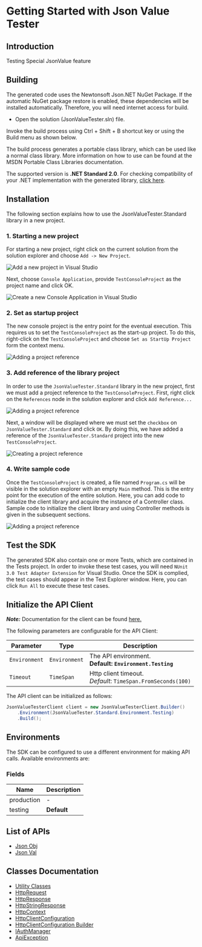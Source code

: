 
# Getting Started with Json Value Tester

## Introduction

Testing Special JsonValue feature

## Building

The generated code uses the Newtonsoft Json.NET NuGet Package. If the automatic NuGet package restore is enabled, these dependencies will be installed automatically. Therefore, you will need internet access for build.

* Open the solution (JsonValueTester.sln) file.

Invoke the build process using Ctrl + Shift + B shortcut key or using the Build menu as shown below.

The build process generates a portable class library, which can be used like a normal class library. More information on how to use can be found at the MSDN Portable Class Libraries documentation.

The supported version is **.NET Standard 2.0**. For checking compatibility of your .NET implementation with the generated library, [click here](https://dotnet.microsoft.com/en-us/platform/dotnet-standard#versions).

## Installation

The following section explains how to use the JsonValueTester.Standard library in a new project.

### 1. Starting a new project

For starting a new project, right click on the current solution from the solution explorer and choose `Add -> New Project`.

![Add a new project in Visual Studio](https://apidocs.io/illustration/cs?workspaceFolder=Json%20Value%20Tester-CSharp&workspaceName=JsonValueTester&projectName=JsonValueTester.Standard&rootNamespace=JsonValueTester.Standard&step=addProject)

Next, choose `Console Application`, provide `TestConsoleProject` as the project name and click OK.

![Create a new Console Application in Visual Studio](https://apidocs.io/illustration/cs?workspaceFolder=Json%20Value%20Tester-CSharp&workspaceName=JsonValueTester&projectName=JsonValueTester.Standard&rootNamespace=JsonValueTester.Standard&step=createProject)

### 2. Set as startup project

The new console project is the entry point for the eventual execution. This requires us to set the `TestConsoleProject` as the start-up project. To do this, right-click on the `TestConsoleProject` and choose `Set as StartUp Project` form the context menu.

![Adding a project reference](https://apidocs.io/illustration/cs?workspaceFolder=Json%20Value%20Tester-CSharp&workspaceName=JsonValueTester&projectName=JsonValueTester.Standard&rootNamespace=JsonValueTester.Standard&step=setStartup)

### 3. Add reference of the library project

In order to use the `JsonValueTester.Standard` library in the new project, first we must add a project reference to the `TestConsoleProject`. First, right click on the `References` node in the solution explorer and click `Add Reference...`

![Adding a project reference](https://apidocs.io/illustration/cs?workspaceFolder=Json%20Value%20Tester-CSharp&workspaceName=JsonValueTester&projectName=JsonValueTester.Standard&rootNamespace=JsonValueTester.Standard&step=addReference)

Next, a window will be displayed where we must set the `checkbox` on `JsonValueTester.Standard` and click `OK`. By doing this, we have added a reference of the `JsonValueTester.Standard` project into the new `TestConsoleProject`.

![Creating a project reference](https://apidocs.io/illustration/cs?workspaceFolder=Json%20Value%20Tester-CSharp&workspaceName=JsonValueTester&projectName=JsonValueTester.Standard&rootNamespace=JsonValueTester.Standard&step=createReference)

### 4. Write sample code

Once the `TestConsoleProject` is created, a file named `Program.cs` will be visible in the solution explorer with an empty `Main` method. This is the entry point for the execution of the entire solution. Here, you can add code to initialize the client library and acquire the instance of a Controller class. Sample code to initialize the client library and using Controller methods is given in the subsequent sections.

![Adding a project reference](https://apidocs.io/illustration/cs?workspaceFolder=Json%20Value%20Tester-CSharp&workspaceName=JsonValueTester&projectName=JsonValueTester.Standard&rootNamespace=JsonValueTester.Standard&step=addCode)

## Test the SDK

The generated SDK also contain one or more Tests, which are contained in the Tests project. In order to invoke these test cases, you will need `NUnit 3.0 Test Adapter Extension` for Visual Studio. Once the SDK is complied, the test cases should appear in the Test Explorer window. Here, you can click `Run All` to execute these test cases.

## Initialize the API Client

**_Note:_** Documentation for the client can be found [here.](https://www.github.com/sufyankhanrao/test-dotnet-sdk/tree/1.1.3/doc/client.md)

The following parameters are configurable for the API Client:

| Parameter | Type | Description |
|  --- | --- | --- |
| `Environment` | `Environment` | The API environment. <br> **Default: `Environment.Testing`** |
| `Timeout` | `TimeSpan` | Http client timeout.<br>*Default*: `TimeSpan.FromSeconds(100)` |

The API client can be initialized as follows:

```csharp
JsonValueTesterClient client = new JsonValueTesterClient.Builder()
    .Environment(JsonValueTester.Standard.Environment.Testing)
    .Build();
```

## Environments

The SDK can be configured to use a different environment for making API calls. Available environments are:

### Fields

| Name | Description |
|  --- | --- |
| production | - |
| testing | **Default** |

## List of APIs

* [Json Obj](https://www.github.com/sufyankhanrao/test-dotnet-sdk/tree/1.1.3/doc/controllers/json-obj.md)
* [Json Val](https://www.github.com/sufyankhanrao/test-dotnet-sdk/tree/1.1.3/doc/controllers/json-val.md)

## Classes Documentation

* [Utility Classes](https://www.github.com/sufyankhanrao/test-dotnet-sdk/tree/1.1.3/doc/utility-classes.md)
* [HttpRequest](https://www.github.com/sufyankhanrao/test-dotnet-sdk/tree/1.1.3/doc/http-request.md)
* [HttpResponse](https://www.github.com/sufyankhanrao/test-dotnet-sdk/tree/1.1.3/doc/http-response.md)
* [HttpStringResponse](https://www.github.com/sufyankhanrao/test-dotnet-sdk/tree/1.1.3/doc/http-string-response.md)
* [HttpContext](https://www.github.com/sufyankhanrao/test-dotnet-sdk/tree/1.1.3/doc/http-context.md)
* [HttpClientConfiguration](https://www.github.com/sufyankhanrao/test-dotnet-sdk/tree/1.1.3/doc/http-client-configuration.md)
* [HttpClientConfiguration Builder](https://www.github.com/sufyankhanrao/test-dotnet-sdk/tree/1.1.3/doc/http-client-configuration-builder.md)
* [IAuthManager](https://www.github.com/sufyankhanrao/test-dotnet-sdk/tree/1.1.3/doc/i-auth-manager.md)
* [ApiException](https://www.github.com/sufyankhanrao/test-dotnet-sdk/tree/1.1.3/doc/api-exception.md)

